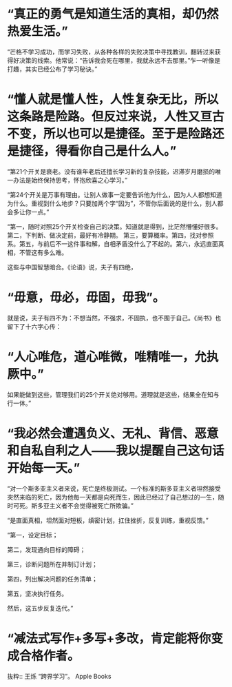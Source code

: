 # “真正的勇气是知道生活的真相，却仍然热爱生活。”


“芒格不学习成功，而学习失败，从各种各样的失败决策中寻找教训，翻转过来获得好决策的线索。他常说：“告诉我会死在哪里，我就永远不去那里。”乍一听像是打趣，其实已经公布了学习秘诀。”

# “懂人就是懂人性，人性复杂无比，所以这条路是险路。但反过来说，人性又亘古不变，所以也可以是捷径。至于是险路还是捷径，得看你自己是什么人。”

“第21个开关是衰老。没有谁年老后还擅长学习新的复杂技能，迟滞岁月磨损的唯一办法是始终保持思考，怀抱欣喜之心学习。”

“第24个开关是万事有理由。让别人做事一定要告诉他为什么，因为人人都想知道为什么。重视到什么地步？只要加两个字“因为”，不管你后面说的是什么，别人都会多让你一点。”

“第一，随时对照25个开关检查自己的决策。知道就是得到，比茫然懵懂好很多。第二，下判断、做决定前，最好有冷静期。
第三，要算概率。第四，找对参照系。第五，与前后不一这件事和解，自相矛盾没什么了不起的。第六，永远直面真相，不管这有多么难。

这些与中国智慧暗合。《论语》说，夫子有四绝，
# “毋意，毋必，毋固，毋我”。
就是说，夫子有四不为：不想当然，不强求，不固执，也不囿于自己。《尚书》也留下了十六字心传：
# “人心唯危，道心唯微，唯精唯一，允执厥中。”
如果能做到这些，管理我们的25个开关绝对够用。道理就是这些，结果全在知与行一体。”

# “我必然会遭遇负义、无礼、背信、恶意和自私自利之人——我以提醒自己这句话开始每一天。”

“对一个斯多亚主义者来说，死亡是终极测试。一个标准的斯多亚主义者坦然接受突然来临的死亡，因为他每一天都是向死而生，因此已经过了自己想过的一生，随时可死。斯多亚主义者不会觉得被死亡所欺骗。”

“是直面真相，坦然面对短板，缜密计划，扛住挫折，反复训练，重视反馈。”

“第一，设定目标；

第二，发现通向目标的障碍；

第三，诊断问题所在并制订计划；

第四，列出解决问题的任务清单；

第五，坚决执行任务。

然后，这五步反复迭代。”

# “减法式写作+多写+多改，肯定能将你变成合格作者。



抜粋:: 王烁  “跨界学习”。 Apple Books  
